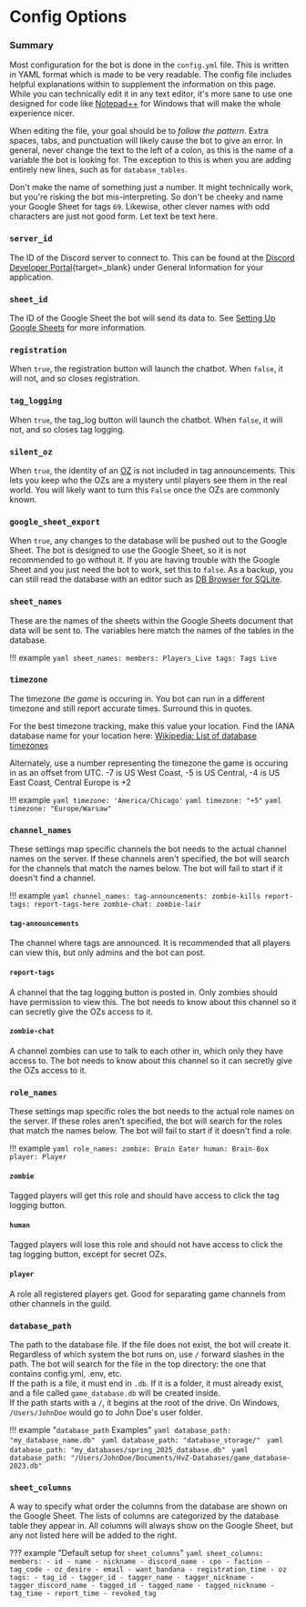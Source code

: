 # Config Options

### Summary

Most configuration for the bot is done in the `config.yml` file. This is written in YAML format which is made to be very readable. The config file includes helpful explanations within to supplement the information on this page. While you can technically edit it in any text editor, it's more sane to use one designed for code like [Notepad++](https://notepad-plus-plus.org/downloads/) for Windows that will make the whole experience nicer.

When editing the file, your goal should be to *follow the pattern*. Extra spaces, tabs, and punctuation will likely cause the bot to give an error. In general, never change the text to the left of a colon, as this is the name of a variable the bot is looking for. The exception to this is when you are adding entirely new lines, such as for `database_tables`. 

Don't make the name of something just a number. It might technically work, but you're risking the bot mis-interpreting. So don't be cheeky and name your Google Sheet for tags `69`. Likewise, other clever names with odd characters are just not good form. Let text be text here.

### `server_id`

The ID of the Discord server to connect to. This can be found at the [Discord Developer Portal](https://discord.com/developers/applications){target=_blank} under General Information for your application.

### `sheet_id`

The ID of the Google Sheet the bot will send its data to. See [Setting Up Google Sheets](../installation/#setting-up-google-sheets) for more information.

### `registration`

When `true`, the registration button will launch the chatbot. When `false`, it will not, and so closes registration.

### `tag_logging`

When `true`, the tag_log button will launch the chatbot. When `false`, it will not, and so closes tag logging.

### `silent_oz`

When `true`, the identity of an [OZ](../commands/#oz) is not included in tag announcements. This lets you keep who the OZs are a mystery until players see them in the real world. You will likely want to turn this `False` once the OZs are commonly known.

### `google_sheet_export`

When `true`, any changes to the database will be pushed out to the Google Sheet. The bot is designed to use the Google Sheet, so it is not recommended to go without it. If you are having trouble with the Google Sheet and you just need the bot to work, set this to `false`. As a backup, you can still read the database with an editor such as [DB Browser for SQLite](https://sqlitebrowser.org/).


### `sheet_names`

These are the names of the sheets within the Google Sheets document that data will be sent to. The variables here match the names of the tables in the database.

!!! example
    ``` yaml
    sheet_names:
    	members: Players_Live
    	tags: Tags Live
    ```

### `timezone`

The timezone *the game* is occuring in. You bot can run in a different timezone and still report accurate times. Surround this in quotes.

For the best timezone tracking, make this value your location. Find the IANA database name for your location here: [Wikipedia: List of database timezones](https://en.wikipedia.org/wiki/List_of_tz_database_time_zones)

Alternately, use a number representing the timezone the game is occuring in as an offset from UTC. -7 is US West Coast, -5 is US Central, -4 is US East Coast, Central Europe is +2

!!! example
	``` yaml
	timezone: 'America/Chicago'
	```
	``` yaml
	timezone: "+5"
	```
	``` yaml
	timezone: "Europe/Warsaw"
	```

### `channel_names`

These settings map specific channels the bot needs to the actual channel names on the server. If these channels aren't specified, the bot will search for the channels that match the names below. The bot will fail to start if it doesn't find a channel.

!!! example
	``` yaml
	channel_names:
		tag-announcements: zombie-kills
		report-tags: report-tags-here
		zombie-chat: zombie-lair
	```

#### `tag-announcements` 
The channel where tags are announced. It is recommended that all players can view this, but only admins and the bot can post.
#### `report-tags` 
A channel that the tag logging button is posted in. Only zombies should have permission to view this. The bot needs to know about this channel so it can secretly give the OZs access to it.
#### `zombie-chat`
A channel zombies can use to talk to each other in, which only they have access to. The bot needs to know about this channel so it can secretly give the OZs access to it.


### `role_names`

These settings map specific roles the bot needs to the actual role names on the server. If these roles aren't specified, the bot will search for the roles that match the names below. The bot will fail to start if it doesn't find a role.

!!! example
	``` yaml
	role_names:
		zombie: Brain Eater
		human: Brain-Box
		player: Player
	```

#### `zombie` 
Tagged players will get this role and should have access to click the tag logging button.
#### `human` 
Tagged players will lose this role and should not have access to click the tag logging button, except for secret OZs.
#### `player`
A role all registered players get. Good for separating game channels from other channels in the guild. 


### `database_path`

The path to the database file. If the file does not exist, the bot will create it. Regardless of which system the bot runs on, use `/` forward slashes in the path. The bot will search for the file in the top directory: the one that contains config.yml, .env, etc.  
If the path is a file, it must end in `.db`. If it is a folder, it must already exist, and a file called `game_database.db` will be created inside.  
If the path starts with a `/`, it begins at the root of the drive. On Windows, `/Users/JohnDoe` would go to John Doe's user folder.

!!! example "`database_path` Examples"
	```yaml
	database_path: "my_database_name.db"
	```
	```yaml
	database_path: "database_storage/"
	```
	```yaml
	database_path: "my_databases/spring_2025_database.db"
	```
	```yaml
	database_path: "/Users/JohnDoe/Documents/HvZ-Databases/game_database-2023.db"
	```

### `sheet_columns`

A way to specify what order the columns from the database are shown on the Google Sheet.
The lists of columns are categorized by the database table they appear in.
All columns will always show on the Google Sheet, but any not listed here will be added to the right.

??? example "Default setup for `sheet_columns`"
	```yaml
	sheet_columns:
	  members:
	    - id
	    - name
	    - nickname
	    - discord_name
	    - cpo
	    - faction
	    - tag_code
	    - oz_desire
	    - email
	    - want_bandana
	    - registration_time
	    - oz
	  tags:
	    - tag_id
	    - tagger_id
	    - tagger_name
	    - tagger_nickname
	    - tagger_discord_name
	    - tagged_id
	    - tagged_name
	    - tagged_nickname
	    - tag_time
	    - report_time
	    - revoked_tag
	```